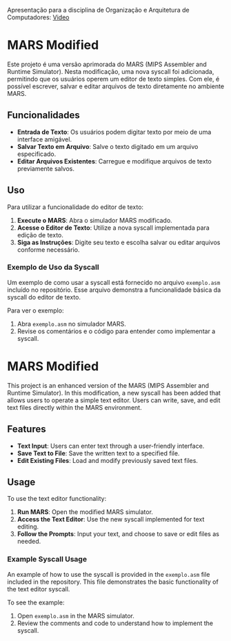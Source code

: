 Apresentação para a disciplina de Organização e Arquitetura de Computadores:
[Video](https://drive.google.com/file/d/1q5gduE2DVHz8avXWNhcraBIpIScmfFUr/view?usp=sharing)

# MARS Modified

Este projeto é uma versão aprimorada do MARS (MIPS Assembler and Runtime Simulator). Nesta modificação, uma nova syscall foi adicionada, permitindo que os usuários operem um editor de texto simples. Com ele, é possível escrever, salvar e editar arquivos de texto diretamente no ambiente MARS.

## Funcionalidades

- **Entrada de Texto**: Os usuários podem digitar texto por meio de uma interface amigável.
- **Salvar Texto em Arquivo**: Salve o texto digitado em um arquivo especificado.
- **Editar Arquivos Existentes**: Carregue e modifique arquivos de texto previamente salvos.

## Uso

Para utilizar a funcionalidade do editor de texto:

1. **Execute o MARS**: Abra o simulador MARS modificado.
2. **Acesse o Editor de Texto**: Utilize a nova syscall implementada para edição de texto.
3. **Siga as Instruções**: Digite seu texto e escolha salvar ou editar arquivos conforme necessário.

### Exemplo de Uso da Syscall

Um exemplo de como usar a syscall está fornecido no arquivo `exemplo.asm` incluído no repositório. Esse arquivo demonstra a funcionalidade básica da syscall do editor de texto.

Para ver o exemplo:

1. Abra `exemplo.asm` no simulador MARS.
2. Revise os comentários e o código para entender como implementar a syscall.

# MARS Modified

This project is an enhanced version of the MARS (MIPS Assembler and Runtime Simulator). In this modification, a new syscall has been added that allows users to operate a simple text editor. Users can write, save, and edit text files directly within the MARS environment.

## Features

- **Text Input**: Users can enter text through a user-friendly interface.
- **Save Text to File**: Save the written text to a specified file.
- **Edit Existing Files**: Load and modify previously saved text files.

## Usage

To use the text editor functionality:

1. **Run MARS**: Open the modified MARS simulator.
2. **Access the Text Editor**: Use the new syscall implemented for text editing.
3. **Follow the Prompts**: Input your text, and choose to save or edit files as needed.

### Example Syscall Usage

An example of how to use the syscall is provided in the `exemplo.asm` file included in the repository. This file demonstrates the basic functionality of the text editor syscall.

To see the example:

1. Open `exemplo.asm` in the MARS simulator.
2. Review the comments and code to understand how to implement the syscall.
